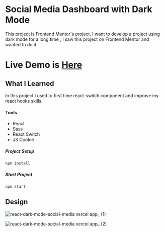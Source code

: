 # Social Media Dashboard with Dark Mode

This project is Frontend Mentor's project. I want to develop a project using dark mode for a long time , I saw this project on Frontend Mentor and wanted to do it.

# Live Demo is [Here](https://react-dark-mode-social-media.vercel.app/)

## What I Learned

In this project i used to first time react-switch component and improve my react hooks skills.

#### Tools 
 * React
 * Sass   
 * React Switch
 * JS Cookie
 
 ##### Project Setup
 ```
 npm install
 ```
 ##### Start Project
 ```
 npm start
 ```
 ## Design
 
![react-dark-mode-social-media vercel app_ (1)](https://user-images.githubusercontent.com/75678744/195316816-d5d0de91-c681-421d-b644-07554d8dfd8e.png)

![react-dark-mode-social-media vercel app_ (2)](https://user-images.githubusercontent.com/75678744/195316840-d14fd15b-cbe6-4523-9dc2-908157802cd9.png)
